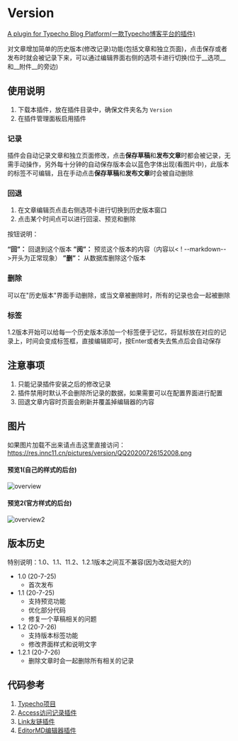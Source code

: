 # Version

[A plugin for Typecho Blog Platform(一款Typecho博客平台的插件)](https://github.com/innc11/Version)

对文章增加简单的历史版本(修改记录)功能(包括文章和独立页面)，点击保存或者发布时就会被记录下来，可以通过编辑界面右侧的选项卡进行切换(位于__选项__和__附件__的旁边)

## 使用说明

1. 下载本插件，放在插件目录中，确保文件夹名为 `Version`
2. 在插件管理面板启用插件

### 记录

插件会自动记录文章和独立页面修改，点击**保存草稿**和**发布文章**时都会被记录，无需手动操作，另外每十分钟的自动保存版本会以蓝色字体出现(看图片中)，此版本的标签不可编辑，且在手动点击**保存草稿**和**发布文章**时会被自动删除

### 回退

1. 在文章编辑页点击右侧选项卡进行切换到历史版本窗口
2. 点击某个时间点可以进行回滚、预览和删除

按钮说明：

**“回”：** 回退到这个版本
**”阅”：** 预览这个版本的内容（内容以< ! --markdown-- >开头为正常现象）
**”删”：** 从数据库删除这个版本

### 删除

可以在"历史版本"界面手动删除，或当文章被删除时，所有的记录也会一起被删除

### 标签

1.2版本开始可以给每一个历史版本添加一个标签便于记忆，将鼠标放在对应的记录上，时间会变成标签框，直接编辑即可，按Enter或者失去焦点后会自动保存

## 注意事项

1. 只能记录插件安装之后的修改记录
2. 插件禁用时默认不会删除所记录的数据，如果需要可以在配置界面进行配置
3. 回退文章内容时页面会刷新并覆盖掉编辑器的内容

## 图片

如果图片加载不出来请点击这里直接访问：https://res.innc11.cn/pictures/version/QQ20200726152008.png

#### 预览1(自己的样式的后台)

![overview](https://res.innc11.cn/pictures/version/QQ20200726152008.png)

#### 预览2(官方样式的后台)

![overview2](https://res.innc11.cn/pictures/version/2020-07-26152730.png)

## 版本历史

特别说明：1.0、1.1、11.2、1.2.1版本之间互不兼容(因为改动挺大的)

- 1.0 (20-7-25)
  - 首次发布
- 1.1 (20-7-25)
  - 支持预览功能
  - 优化部分代码
  - 修复一个草稿相关的问题
- 1.2 (20-7-26)
  - 支持版本标签功能
  - 修改界面样式和说明文字
- 1.2.1 (20-7-26)
  - 删除文章时会一起删除所有相关的记录

## 代码参考

1. [Typecho项目](https://github.com/typecho/typecho)
2. [Access访问记录插件](https://github.com/kokororin/typecho-plugin-Access)
2. [Link友链插件](http://www.imhan.com/archives/typecho-links)
3. [EditorMD编辑器插件](https://dt27.org/php/editormd-for-typecho)